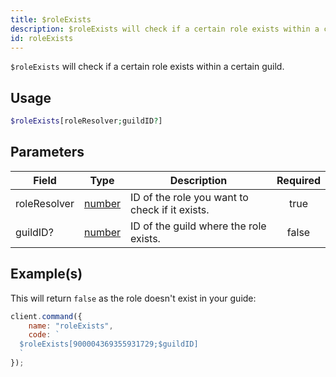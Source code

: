 ```yaml
---
title: $roleExists
description: $roleExists will check if a certain role exists within a certain guild.
id: roleExists
---
```


`$roleExists` will check if a certain role exists within a certain guild.

## Usage

```php
$roleExists[roleResolver;guildID?]
```

## Parameters

| Field        | Type                                                                                              | Description                                    | Required |
| ------------ | ------------------------------------------------------------------------------------------------- | ---------------------------------------------- | :------: |
| roleResolver | [number](https://developer.mozilla.org/en-US/docs/Web/JavaScript/Reference/Global_Objects/Number) | ID of the role you want to check if it exists. |   true   |
| guildID?     | [number](https://developer.mozilla.org/en-US/docs/Web/JavaScript/Reference/Global_Objects/Number) | ID of the guild where the role exists.         |  false   |

## Example(s)

This will return `false` as the role doesn't exist in your guide:

```javascript
client.command({
    name: "roleExists",
    code: `
  $roleExists[900004369355931729;$guildID]
  `
});
```
